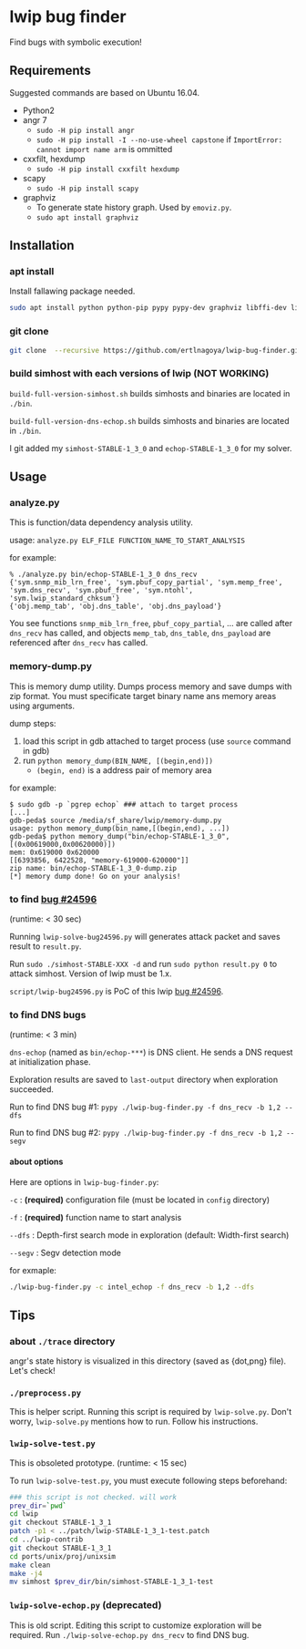 lwip bug finder
====

Find bugs with symbolic execution!


Requirements
----
Suggested commands are based on Ubuntu 16.04.

* Python2
* angr 7
    * `sudo -H pip install angr`
    * `sudo -H pip install -I --no-use-wheel capstone` if `ImportError: cannot import name arm` is ommitted
* cxxfilt, hexdump
    * `sudo -H pip install cxxfilt hexdump`
* scapy
    * `sudo -H pip install scapy`
* graphviz
    * To generate state history graph. Used by `emoviz.py`.
    * `sudo apt install graphviz`

Installation
----
### apt install
Install fallawing package needed.

```bash
sudo apt install python python-pip pypy pypy-dev graphviz libffi-dev libncurses5-dev 
```

### git clone
```bash
git clone  --recursive https://github.com/ertlnagoya/lwip-bug-finder.git
```

### build simhost with each versions of lwip (NOT WORKING)
`build-full-version-simhost.sh` builds simhosts and binaries are located in `./bin`.

`build-full-version-dns-echop.sh` builds simhosts and binaries are located in  `./bin`.

I git added my `simhost-STABLE-1_3_0` and `echop-STABLE-1_3_0` for my solver.


Usage
----
### analyze.py
This is function/data dependency analysis utility.

usage: `analyze.py ELF_FILE FUNCTION_NAME_TO_START_ANALYSIS`

for example:

```
% ./analyze.py bin/echop-STABLE-1_3_0 dns_recv
{'sym.snmp_mib_lrn_free', 'sym.pbuf_copy_partial', 'sym.memp_free', 'sym.dns_recv', 'sym.pbuf_free', 'sym.ntohl', 'sym.lwip_standard_chksum'}
{'obj.memp_tab', 'obj.dns_table', 'obj.dns_payload'}
```

You see functions `snmp_mib_lrn_free`, `pbuf_copy_partial`, ... are called after `dns_recv` has called,
and objects `memp_tab`, `dns_table`, `dns_payload` are referenced after `dns_recv` has called.

### memory-dump.py
This is memory dump utility.
Dumps process memory and save dumps with zip format.
You must specificate target binary name ans memory areas using arguments.

dump steps: 

1. load this script in gdb attached to target process (use `source` command in gdb)
2. run `python memory_dump(BIN_NAME, [(begin,end)])`
    * `(begin, end)` is a address pair of memory area

for example:

```plain
$ sudo gdb -p `pgrep echop` ### attach to target process
[...]
gdb-peda$ source /media/sf_share/lwip/memory-dump.py 
usage: python memory_dump(bin_name,[(begin,end), ...])
gdb-peda$ python memory_dump("bin/echop-STABLE-1_3_0", [(0x00619000,0x00620000)])
mem: 0x619000 0x620000
[[6393856, 6422528, "memory-619000-620000"]]
zip name: bin/echop-STABLE-1_3_0-dump.zip
[*] memory dump done! Go on your analysis!
```

### to find [bug #24596](http://savannah.nongnu.org/bugs/?24596)
(runtime: < 30 sec)

Running `lwip-solve-bug24596.py` will generates attack packet and saves result to `result.py`.

Run `sudo ./simhost-STABLE-XXX -d` and run `sudo python result.py 0` to attack simhost. Version of lwip must be 1.x.

`script/lwip-bug24596.py` is PoC of this lwip [bug #24596](http://savannah.nongnu.org/bugs/?24596).

### to find DNS bugs
(runtime: < 3 min)

`dns-echop` (named as `bin/echop-***`) is DNS client. He sends a DNS request at initialization phase.

Exploration results are saved to `last-output` directory when exploration succeeded.

Run to find DNS bug #1: `pypy ./lwip-bug-finder.py -f dns_recv -b 1,2 --dfs`

Run to find DNS bug #2: `pypy ./lwip-bug-finder.py -f dns_recv -b 1,2 --segv`

#### about options
Here are options in `lwip-bug-finder.py`:

`-c`
: __(required)__ configuration file (must be located in `config` directory) 

`-f`
: __(required)__ function name to start analysis

`--dfs`
: Depth-first search mode in exploration (default: Width-first search)

`--segv`
: Segv detection mode

for exmaple:

```bash
./lwip-bug-finder.py -c intel_echop -f dns_recv -b 1,2 --dfs
```

Tips
----
### about `./trace` directory
angr's state history is visualized in this directory (saved as {dot,png} file). Let's check!

### `./preprocess.py`
This is helper script. Running this script is required by `lwip-solve.py`. 
Don't worry, `lwip-solve.py` mentions how to run. Follow his instructions.

### `lwip-solve-test.py`
This is obsoleted prototype. (runtime: < 15 sec)

To run `lwip-solve-test.py`, you must execute following steps beforehand:

```bash
### this script is not checked. will work
prev_dir=`pwd`
cd lwip
git checkout STABLE-1_3_1
patch -p1 < ../patch/lwip-STABLE-1_3_1-test.patch
cd ../lwip-contrib
git checkout STABLE-1_3_1
cd ports/unix/proj/unixsim
make clean
make -j4
mv simhost $prev_dir/bin/simhost-STABLE-1_3_1-test
```

### `lwip-solve-echop.py` (deprecated)
This is old script.
Editing this script to customize exploration will be required.
Run `./lwip-solve-echop.py dns_recv` to find DNS bug. 
